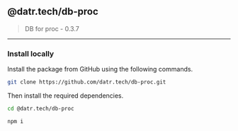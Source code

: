 ## @datr.tech/db-proc

> DB for proc - 0.3.7

---

### Install locally

Install the package from GitHub using the following commands.

```bash
git clone https://github.com/datr.tech/db-proc.git
```

Then install the required dependencies.

```bash
cd @datr.tech/db-proc

npm i
```
